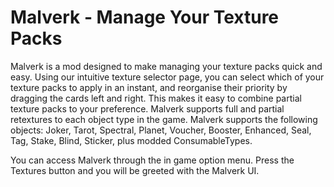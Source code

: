 # Malverk - Manage Your Texture Packs
Malverk is a mod designed to make managing your texture packs quick and easy. Using our intuitive texture selector page, you can select which of your texture packs to apply in an instant, and reorganise their priority by dragging the cards left and right. This makes it easy to combine partial texture packs to your preference.
Malverk supports full and partial retextures to each object type in the game. Malverk supports the following objects: Joker, Tarot, Spectral, Planet, Voucher, Booster, Enhanced, Seal, Tag, Stake, Blind, Sticker, plus modded ConsumableTypes.

You can access Malverk through the in game option menu. Press the Textures button and you will be greeted with the Malverk UI.